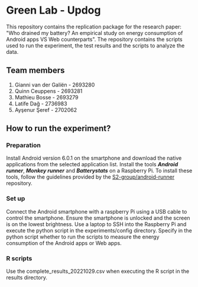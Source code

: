 # Green Lab - Updog 
This repository contains the replication package for the research paper: "Who drained my battery? An empirical study on energy consumption of Android apps VS Web counterparts". The repository contains the scripts used to run the experiment, the test results and the scripts to analyze the data. 

## Team members
1. Gianni van der Galiën - 2693280
2. Quinn Ceuppens - 2693281
3. Mathieu Bosse - 2693279
4. Latife Dağ - 2736983
5. Ayşenur Şeref - 2702062

## How to run the experiment?
### Preparation
Install Android version 6.0.1 on the smartphone and download the native applications from the selected application list. Install the tools ***Android runner***, ***Monkey runner*** and ***Batterystats*** on a Raspberry Pi. To install these tools, follow the guidelines provided by the [S2-group/android-runner](https://github.com/S2-group/android-runner) repository.   

### Set up
Connect the Android smartphone with a raspberry Pi using a USB cable to control the smartphone. Ensure the smartphone is unlocked and the screen is on the lowest brightness. Use a laptop to SSH into the Raspberry Pi and execute the python script in the experiments/config directory. Specify in the python script whether to run the scripts to measure the energy consumption of the Android apps or Web apps.     

### R scripts
Use the complete_results_20221029.csv when executing the R script in the results directory.
